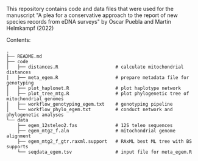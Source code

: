 This repository contains code and data files that were used for the manuscript 
"A plea for a conservative approach to the report of new species records from eDNA surveys" 
by Oscar Puebla and Martin Helmkampf (2022)


Contents:
```
.
├── README.md
├── code
│   ├── distances.R                     # calculate mitochondrial distances
│   ├── meta_egem.R                     # prepare metadata file for genotyping
│   ├── plot_haplonet.R                 # plot haplotype network
│   ├── plot_tree_mtg.R                 # plot phylogenetic tree of mitochondrial genomes
│   ├── workflow_genotyping_egem.txt    # genotyping pipeline
│   └── workflow_phylo_egem.txt         # conduct network and phylogenetic analyses
└── data
    ├── egem_12steleo2.fas              # 12S teleo sequences
    ├── egem_mtg2_f.aln                 # mitochondrial genome alignment
    ├── egem_mtg2_f_gtr.raxml.support   # RAxML best ML tree with BS supports
    └── seqdata_egem.tsv                # input file for meta_egem.R

```

